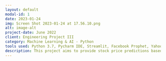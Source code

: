 ```yaml
---
layout: default
modal-id: 1
date: 2023-01-24
img: Screen Shot 2023-01-24 at 17.56.10.png
alt: image-alt
project-date: June 2022
client: Engineering Project III
category: Machine Learning & AI - Python 
tools used: Python 3.7, Pycharm IDE, Streamlit, Facebook Prophet, Yahoo Finance
description: This project aims to provide stock price predictions based on the latest machine learning technologies to all retail investors. tools used: Python 3.7, Pycharm IDE, Streamlit, Facebook Prophet, Yahoo Finance
---
```

